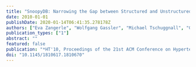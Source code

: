 ```yaml
---
title: "SnoopyDB: Narrowing the Gap between Structured and Unstructured Information using Recommendations"
date: 2010-01-01
publishDate: 2020-01-14T06:41:35.278178Z
authors: ["Eva Zangerle", "Wolfgang Gassler", "Michael Tschuggnall", "Günther Specht"]
publication_types: ["1"]
abstract: ""
featured: false
publication: "*HT'10, Proceedings of the 21st ACM Conference on Hypertext and Hypermedia, Toronto, Ontario, Canada, June 13-16, 2010*"
doi: "10.1145/1810617.1810670"
---
```


